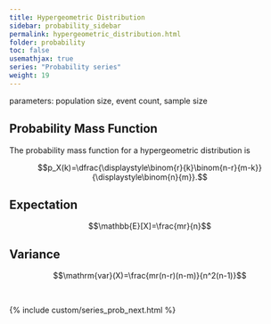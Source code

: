 ```yaml
---
title: Hypergeometric Distribution
sidebar: probability_sidebar
permalink: hypergeometric_distribution.html
folder: probability
toc: false
usemathjax: true
series: "Probability series"
weight: 19
---
```


parameters: population size, event count, sample size

## Probability Mass Function

The probability mass function for a hypergeometric distribution is

$$p_X(k)=\dfrac{\displaystyle\binom{r}{k}\binom{n-r}{m-k}}{\displaystyle\binom{n}{m}}.$$

## Expectation

$$\mathbb{E}[X]=\frac{mr}{n}$$

## Variance

$$\mathrm{var}(X)=\frac{mr(n-r)(n-m)}{n^2(n-1)}$$

<br>

{% include custom/series_prob_next.html %}
